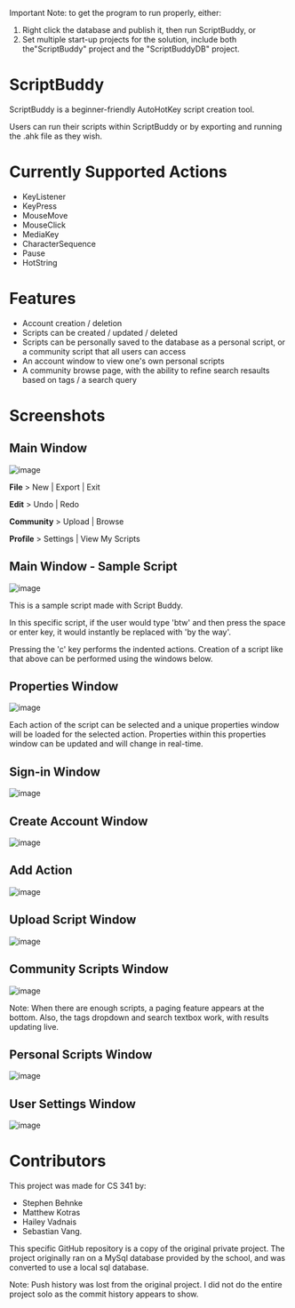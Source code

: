 Important Note: to get the program to run properly, either:
1) Right click the database and publish it, then run ScriptBuddy, or
2) Set multiple start-up projects for the solution, include both the"ScriptBuddy" project and the "ScriptBuddyDB" project.

# ScriptBuddy
ScriptBuddy is a beginner-friendly AutoHotKey script creation tool. 

Users can run their scripts within ScriptBuddy or by exporting and running the .ahk file as they wish.

# Currently Supported Actions
- KeyListener
- KeyPress
- MouseMove
- MouseClick
- MediaKey
- CharacterSequence
- Pause
- HotString

# Features
- Account creation / deletion
- Scripts can be created / updated / deleted
- Scripts can be personally saved to the database as a personal script, or a community script that all users can access
- An account window to view one's own personal scripts
- A community browse page, with the ability to refine search resaults based on tags / a search query

# Screenshots

<h2>Main Window</h2>

![image](https://user-images.githubusercontent.com/76532502/146663867-951d32ef-4832-4ae7-b1df-259894a48cc9.png)

**File** > New | Export | Exit

**Edit** > Undo | Redo

**Community** > Upload | Browse

**Profile** > Settings | View My Scripts

<h2>Main Window - Sample Script</h2>

![image](https://user-images.githubusercontent.com/76532502/146664088-aedd56fb-546e-4a8d-a6ac-834f47a3056e.png)

This is a sample script made with Script Buddy. 

In this specific script, if the user would type 'btw' and then press the space or enter key, it would instantly be replaced with 'by the way'. 

Pressing the 'c' key performs the indented actions. Creation of a script like that above can be performed using the windows below.

<h2>Properties Window</h2>

![image](https://user-images.githubusercontent.com/76532502/146664790-5c9a8548-976c-4734-84f4-d05fbb86df84.png)

Each action of the script can be selected and a unique properties window will be loaded for the selected action. Properties within this properties window can be updated and will change in real-time.

<h2>Sign-in Window</h2>

![image](https://user-images.githubusercontent.com/76532502/146663873-bb85cabe-218f-4c94-8c1e-ddadcba1aca4.png)

<h2>Create Account Window</h2>

![image](https://user-images.githubusercontent.com/76532502/146663888-172bfe63-9024-474d-9686-8307742f7040.png)

<h2>Add Action</h2>

![image](https://user-images.githubusercontent.com/76532502/146664004-5dcb490d-2d1c-4b31-b17e-a86510f4aa76.png)

<h2>Upload Script Window</h2>

![image](https://user-images.githubusercontent.com/76532502/146664237-f1c5faf7-a86a-400c-94e9-741608ed6290.png)

<h2>Community Scripts Window</h2>

![image](https://user-images.githubusercontent.com/76532502/146664641-f1e8c476-3e0f-4d56-8957-b876e48e5f4c.png)

Note: When there are enough scripts, a paging feature appears at the bottom. Also, the tags dropdown and search textbox work, with results updating live.

<h2>Personal Scripts Window</h2>

![image](https://user-images.githubusercontent.com/76532502/146664677-a1a97033-a497-43a1-8bd0-fa8e2e455122.png)

<h2>User Settings Window</h2>

![image](https://user-images.githubusercontent.com/76532502/146664687-02ac7a0b-eeb3-4b56-8443-aa083d0f840b.png)

# Contributors
This project was made for CS 341 by:
- Stephen Behnke
- Matthew Kotras
- Hailey Vadnais
- Sebastian Vang.

This specific GitHub repository is a copy of the original private project.
The project originally ran on a MySql database provided by the school, and was converted to use a local sql database.

Note: Push history was lost from the original project. I did not do the entire project solo as the commit history appears to show.
